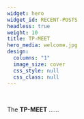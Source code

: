 ```yaml
---
widget: hero
widget_id: RECENT-POSTS
headless: true
weight: 10
title: TP-MEET
hero_media: welcome.jpg
design:
  columns: "1"
  image_size: cover
  css_style: null
  css_class: null
---
```

<br>

The **TP-MEET** ......